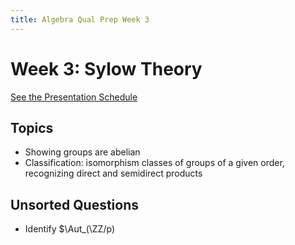 ```yaml
---
title: Algebra Qual Prep Week 3
---
```


# Week 3: Sylow Theory

[See the Presentation Schedule](https://www.notion.so/df531651418e43a9918f8d6c0cc0c706)

## Topics

-   Showing groups are abelian
-   Classification: isomorphism classes of groups of a given order, recognizing direct and semidirect products

## Unsorted Questions

- Identify $\Aut_(\ZZ/p)